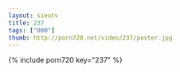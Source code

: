 ```yaml
--- 
layout: sieutv
title: 237
tags: ["000"]
thumb: http://porn720.net/video/237/poster.jpg
---
```

{% include porn720 key="237" %} 
